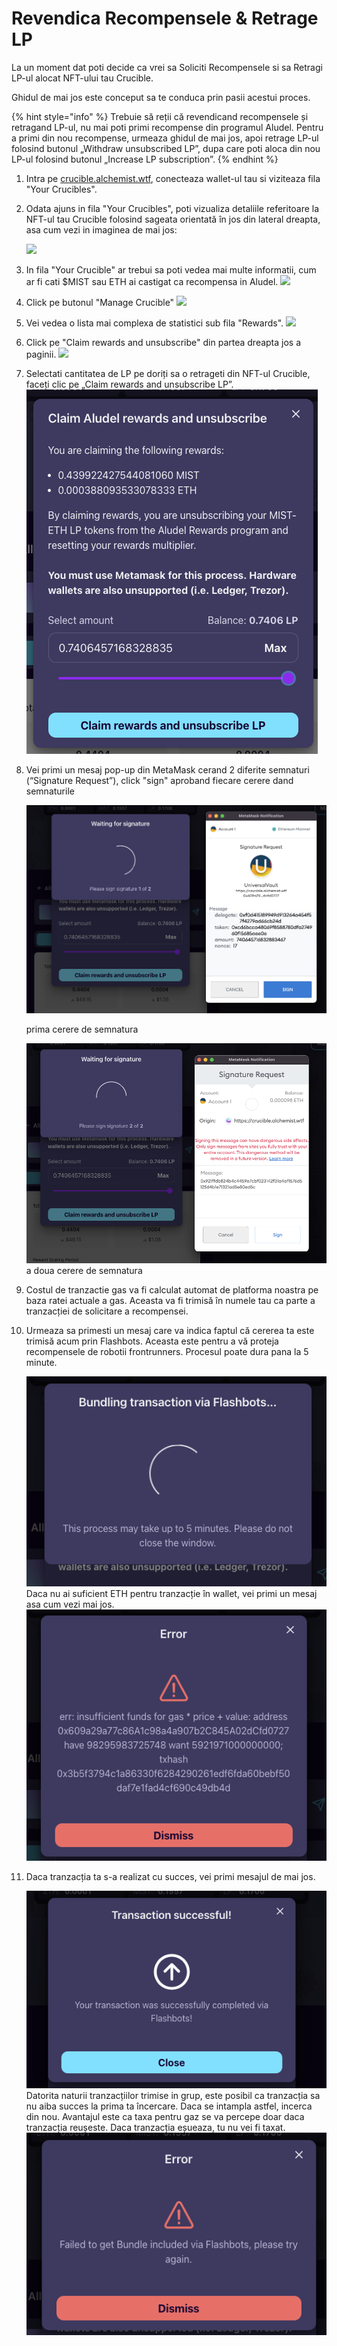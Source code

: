 # Revendica Recompensele & Retrage LP

La un moment dat poti decide ca vrei sa Soliciti Recompensele si sa Retragi LP-ul alocat NFT-ului tau Crucible.

Ghidul de mai jos este conceput sa te conduca prin pasii acestui proces.

{% hint style="info" %}
Trebuie să reții că revendicand recompensele și retragand LP-ul, nu mai poti primi recompense din programul Aludel. Pentru a primi din nou recompense, urmeaza ghidul de mai jos, apoi retrage LP-ul folosind butonul „Withdraw unsubscribed LP”, dupa care poti aloca din nou LP-ul folosind butonul „Increase LP subscription”.
{% endhint %}

1. Intra pe [crucible.alchemist.wtf](https://crucible.alchemist.wtf/), conecteaza wallet-ul tau si viziteaza fila "Your Crucibles".
2. Odata ajuns in fila "Your Crucibles", poti vizualiza detaliile referitoare la NFT-ul tau Crucible folosind sageata orientată în jos din lateral dreapta, asa cum vezi in imaginea de mai jos:

   ![](../../.gitbook/assets/screenshot-2021-05-07-at-12.50.58.png)

3. In fila "Your Crucible" ar trebui sa poti vedea mai multe informatii, cum ar fi cati $MIST sau ETH ai castigat ca recompensa in Aludel.  ![](../../.gitbook/assets/screenshot-2021-05-07-at-12.50.42.png)  
4. Click pe butonul "Manage Crucible"  ![](../../.gitbook/assets/screenshot-2021-05-07-at-12.51.04.png)  
5. Vei vedea o lista mai complexa de statistici sub fila "Rewards".  ![](../../.gitbook/assets/screenshot-2021-05-07-at-12.51.22.png)  
6. Click pe "Claim rewards and unsubscribe" din partea dreapta jos a paginii. ![](../../.gitbook/assets/screenshot-2021-05-07-at-13.05.52.png)  
7. Selectati cantitatea de LP pe doriți sa o retrageti din NFT-ul Crucible, faceți clic pe „Claim rewards and unsubscribe LP”.  ![](../../.gitbook/assets/a.png)  
8. Vei primi un mesaj pop-up din MetaMask cerand 2 diferite semnaturi \(“Signature Request”\), click "sign" aproband fiecare cerere dand semnaturile  

   ![](../../.gitbook/assets/2%20%282%29%20%282%29%20%283%29.png)   

   prima cerere de semnatura  
  
   ![](../../.gitbook/assets/3%20%281%29%20%285%29%20%281%29.png)  
   a doua cerere de semnatura  

9. Costul de tranzactie gas va fi calculat automat de platforma noastra pe baza ratei actuale a gas. Aceasta va fi trimisă în numele tau ca parte a tranzacției de solicitare a recompensei. 
10. Urmeaza sa primesti un mesaj care va indica faptul că cererea ta este trimisă acum prin Flashbots. Aceasta este pentru a vă proteja recompensele de robotii frontrunners. Procesul poate dura pana la 5 minute.

    ![](../../.gitbook/assets/4%20%281%29%20%281%29.png)  
    Daca nu ai suficient ETH pentru tranzacție în wallet, vei primi un mesaj asa cum vezi mai jos.  
    ![](../../.gitbook/assets/edlin%20%282%29.png)  

11. Daca tranzacția ta s-a realizat cu succes, vei primi mesajul de mai jos.  

    ![](../../.gitbook/assets/6%20%281%29%20%281%29.png)     
    Datorita naturii tranzacțiilor trimise in grup, este posibil ca tranzacția sa nu aiba succes la prima ta încercare. Daca se intampla astfel, incerca din nou. Avantajul este ca taxa pentru gaz se va percepe doar daca tranzacția reușeste. Daca tranzacția eșueaza, tu nu vei fi taxat.  
    ![](../../.gitbook/assets/7%20%281%29.png)

